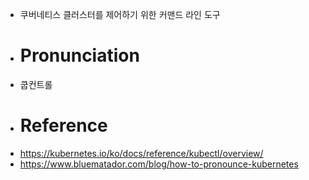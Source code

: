 - 쿠버네티스 클러스터를 제어하기 위한 커맨드 라인 도구
- # Pronunciation
- 쿱컨트롤
- # Reference
- https://kubernetes.io/ko/docs/reference/kubectl/overview/
- https://www.bluematador.com/blog/how-to-pronounce-kubernetes